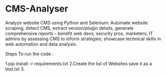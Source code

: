 # CMS-Analyser
Analyze website CMS using Python and Selenium: Automate website scraping, detect CMS, extract version/plugin details, generate comprehensive reports - benefit web devs, security pros, marketers, IT admins by assessing CMS to inform strategies; showcase technical skills in web automation and data analysis.


Steps To run the code  : 

1.pip install -r requirements.txt
2.Create the list of Websites save it as a test.txt
3. 
